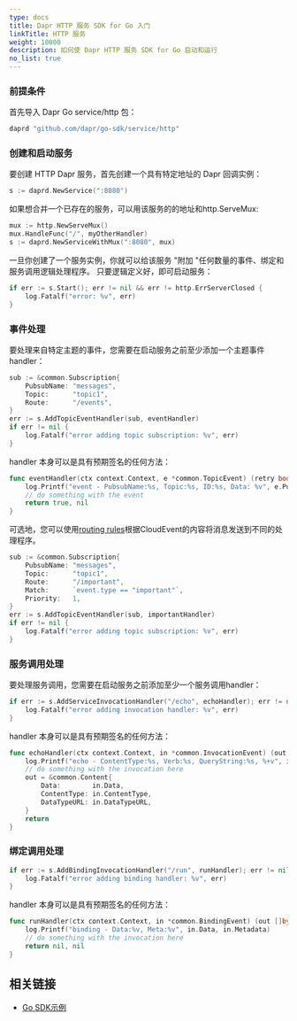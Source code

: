 ```yaml
---
type: docs
title: Dapr HTTP 服务 SDK for Go 入门
linkTitle: HTTP 服务
weight: 10000
description: 如何使 Dapr HTTP 服务 SDK for Go 启动和运行
no_list: true
---
```


### 前提条件

首先导入 Dapr Go service/http 包：

```go
daprd "github.com/dapr/go-sdk/service/http"
```

### 创建和启动服务

要创建 HTTP Dapr 服务，首先创建一个具有特定地址的 Dapr 回调实例：

```go
s := daprd.NewService(":8080")
```

如果想合并一个已存在的服务，可以用该服务的的地址和http.ServeMux:

```go
mux := http.NewServeMux()
mux.HandleFunc("/", myOtherHandler)
s := daprd.NewServiceWithMux(":8080", mux)
```

一旦你创建了一个服务实例，你就可以给该服务 "附加 "任何数量的事件、绑定和服务调用逻辑处理程序。 只要逻辑定义好，即可启动服务：

```go
if err := s.Start(); err != nil && err != http.ErrServerClosed {
	log.Fatalf("error: %v", err)
}
```

### 事件处理

要处理来自特定主题的事件，您需要在启动服务之前至少添加一个主题事件handler：

```go
sub := &common.Subscription{
	PubsubName: "messages",
	Topic:      "topic1",
	Route:      "/events",
}
err := s.AddTopicEventHandler(sub, eventHandler)
if err != nil {
	log.Fatalf("error adding topic subscription: %v", err)
}
```

handler 本身可以是具有预期签名的任何方法：

```go
func eventHandler(ctx context.Context, e *common.TopicEvent) (retry bool, err error) {
	log.Printf("event - PubsubName:%s, Topic:%s, ID:%s, Data: %v", e.PubsubName, e.Topic, e.ID, e.Data)
	// do something with the event
	return true, nil
}
```

可选地，您可以使用[routing rules](https://docs.dapr.io/developing-applications/building-blocks/pubsub/howto-route-messages/)根据CloudEvent的内容将消息发送到不同的处理程序。

```go
sub := &common.Subscription{
	PubsubName: "messages",
	Topic:      "topic1",
	Route:      "/important",
	Match:      `event.type == "important"`,
	Priority:   1,
}
err := s.AddTopicEventHandler(sub, importantHandler)
if err != nil {
	log.Fatalf("error adding topic subscription: %v", err)
}
```

### 服务调用处理

要处理服务调用，您需要在启动服务之前添加至少一个服务调用handler：

```go
if err := s.AddServiceInvocationHandler("/echo", echoHandler); err != nil {
	log.Fatalf("error adding invocation handler: %v", err)
}
```

handler 本身可以是具有预期签名的任何方法：

```go
func echoHandler(ctx context.Context, in *common.InvocationEvent) (out *common.Content, err error) {
	log.Printf("echo - ContentType:%s, Verb:%s, QueryString:%s, %+v", in.ContentType, in.Verb, in.QueryString, string(in.Data))
	// do something with the invocation here 
	out = &common.Content{
		Data:        in.Data,
		ContentType: in.ContentType,
		DataTypeURL: in.DataTypeURL,
	}
	return
}
```

### 绑定调用处理

```go
if err := s.AddBindingInvocationHandler("/run", runHandler); err != nil {
	log.Fatalf("error adding binding handler: %v", err)
}
```

handler 本身可以是具有预期签名的任何方法：

```go
func runHandler(ctx context.Context, in *common.BindingEvent) (out []byte, err error) {
	log.Printf("binding - Data:%v, Meta:%v", in.Data, in.Metadata)
	// do something with the invocation here 
	return nil, nil
}
```

## 相关链接

- [Go SDK示例](https://github.com/dapr/go-sdk/tree/main/examples)

